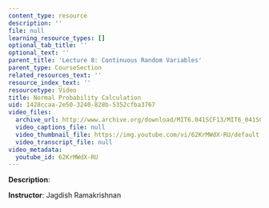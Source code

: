 ```yaml
---
content_type: resource
description: ''
file: null
learning_resource_types: []
optional_tab_title: ''
optional_text: ''
parent_title: 'Lecture 8: Continuous Random Variables'
parent_type: CourseSection
related_resources_text: ''
resource_index_text: ''
resourcetype: Video
title: Normal Probability Calculation
uid: 1428ccaa-2e50-3240-828b-5352cfba3767
video_files:
  archive_url: http://www.archive.org/download/MIT6.041SCF13/MIT6_041SCF13_Normal_Probability_Calculation_300k.mp4
  video_captions_file: null
  video_thumbnail_file: https://img.youtube.com/vi/62KrMWdX-RU/default.jpg
  video_transcript_file: null
video_metadata:
  youtube_id: 62KrMWdX-RU
---
```


**Description**:

**Instructor**: Jagdish Ramakrishnan